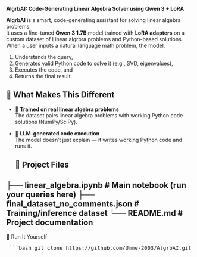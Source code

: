 **AlgrbAI:  Code-Generating Linear Algebra Solver using Qwen 3 + LoRA**

**AlgrbAI** is a smart, code-generating assistant for solving linear algebra problems.  
It uses a fine-tuned **Qwen 3 1.7B** model trained with **LoRA adapters** on a custom dataset of Linear algrbra problems and Python-based solutions.
When a user inputs a natural language math problem, the model:
1. Understands the query,
2. Generates valid Python code to solve it (e.g., SVD, eigenvalues),
3. Executes the code, and
4. Returns the final result.
   
## 🧠 What Makes This Different

- 🧾 **Trained on real linear algebra problems**  
  The dataset pairs linear algebra problems with working Python code solutions (NumPy/SciPy).

- 🤖 **LLM-generated code execution**  
  The model doesn’t just explain — it writes working Python code and runs it.

  ## 📂 Project Files
├── linear_algebra.ipynb             # Main notebook (run your queries here)
├── final_dataset_no_comments.json   # Training/inference dataset
└── README.md                        # Project documentation
---------------------------------------------------------------------------------------------------------------------------------------------------------------------------------------------------------------------
🚀 Run It Yourself
<pre> ```bash git clone https://github.com/Umme-2003/AlgrbAI.git cd AlgrbAI ``` </pre>

